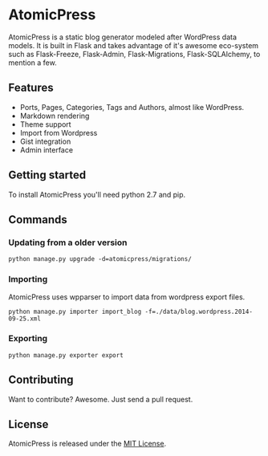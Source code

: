 # AtomicPress

AtomicPress is a static blog generator modeled after WordPress data models.
It is built in Flask and takes advantage of it's awesome eco-system such as
Flask-Freeze, Flask-Admin, Flask-Migrations, Flask-SQLAlchemy, to mention a few.


## Features

- Ports, Pages, Categories, Tags and Authors, almost like WordPress.
- Markdown rendering
- Theme support
- Import from Wordpress
- Gist integration
- Admin interface


## Getting started

To install AtomicPress you'll need python 2.7 and pip.


## Commands

### Updating from a older version

    python manage.py upgrade -d=atomicpress/migrations/


### Importing

AtomicPress uses wpparser to import data from wordpress export files.

    python manage.py importer import_blog -f=./data/blog.wordpress.2014-09-25.xml


### Exporting

    python manage.py exporter export


## Contributing

Want to contribute? Awesome. Just send a pull request.


## License

AtomicPress is released under the [MIT License](http://www.opensource.org/licenses/MIT).
